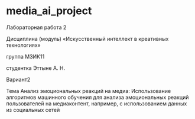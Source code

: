 # media_ai_project

Лабораторная работа 2 

Дисциплина (модуль) «Искусственный интеллект в креативных технологиях»	

группа МЗИК11

студентка Эттыне А. Н.


Вариант2

Тема 
Анализ эмоциональных реакций на медиа:
Использование алгоритмов машинного обучения для анализа эмоциональных реакций пользователей на медиаконтент, например, с использованием данных из социальных сетей

